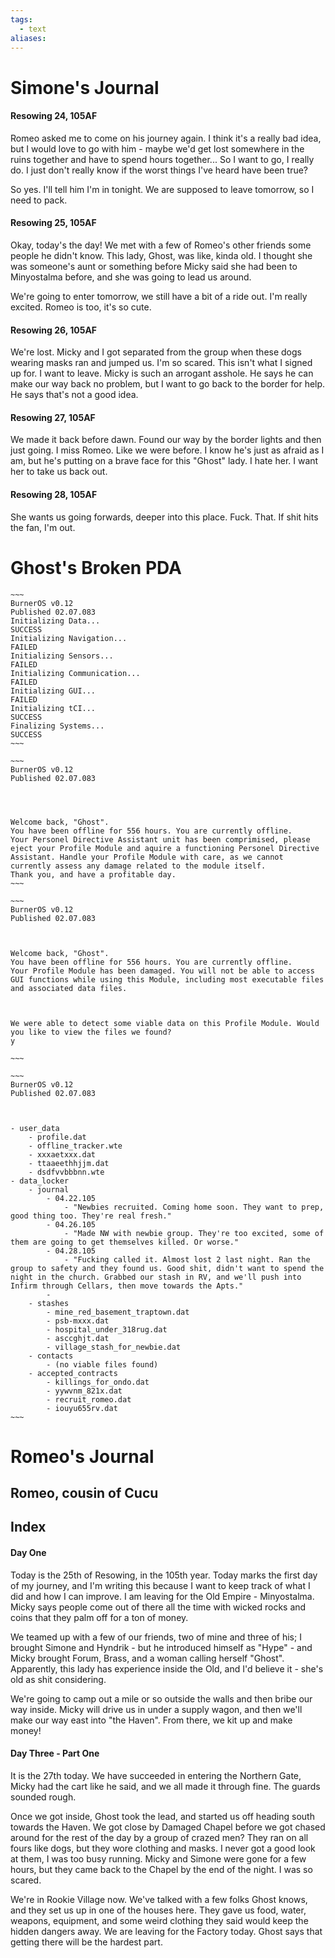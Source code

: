 ```yaml
---
tags:
  - text
aliases:
---
```


# Simone's Journal
#### Resowing 24, 105AF
Romeo asked me to come on his journey again. I think it's a really bad idea, but I would love to go with him - maybe we'd get lost somewhere in the ruins together and have to spend hours together... So I want to go, I really do. I just don't really know if the worst things I've heard have been true?

So yes. I'll tell him I'm in tonight. We are supposed to leave tomorrow, so I need to pack.

#### Resowing 25, 105AF
Okay, today's the day! We met with a few of Romeo's other friends some people he didn't know. This lady, Ghost, was like, kinda old. I thought she was someone's aunt or something before Micky said she had been to Minyostalma before, and she was going to lead us around.

We're going to enter tomorrow, we still have a bit of a ride out. I'm really excited. Romeo is too, it's so cute.

#### Resowing 26, 105AF
We're lost. Micky and I got separated from the group when these dogs wearing masks ran and jumped us. I'm so scared. This isn't what I signed up for. I want to leave. Micky is such an arrogant asshole. He says he can make our way back no problem, but I want to go back to the border for help. He says that's not a good idea.

#### Resowing 27, 105AF
We made it back before dawn. Found our way by the border lights and then just going. I miss Romeo. Like we were before. I know he's just as afraid as I am, but he's putting on a brave face for this "Ghost" lady. I hate her. I want her to take us back out.

#### Resowing 28, 105AF
She wants us going forwards, deeper into this place. Fuck. That. If shit hits the fan, I'm out.

# Ghost's Broken PDA

```
~~~
BurnerOS v0.12
Published 02.07.083
Initializing Data...
SUCCESS
Initializing Navigation...
FAILED
Initializing Sensors...
FAILED
Initializing Communication...
FAILED
Initializing GUI...
FAILED
Initializing tCI...
SUCCESS
Finalizing Systems...
SUCCESS
~~~

~~~
BurnerOS v0.12
Published 02.07.083




Welcome back, "Ghost".
You have been offline for 556 hours. You are currently offline.
Your Personel Directive Assistant unit has been comprimised, please eject your Profile Module and aquire a functioning Personel Directive Assistant. Handle your Profile Module with care, as we cannot currently assess any damage related to the module itself.
Thank you, and have a profitable day.
~~~

~~~
BurnerOS v0.12
Published 02.07.083



Welcome back, "Ghost".
You have been offline for 556 hours. You are currently offline.
Your Profile Module has been damaged. You will not be able to access GUI functions while using this Module, including most executable files and associated data files.



We were able to detect some viable data on this Profile Module. Would you like to view the files we found?
y

~~~

~~~
BurnerOS v0.12
Published 02.07.083



- user_data
	- profile.dat
	- offline_tracker.wte
	- xxxaetxxx.dat
	- ttaaeethhjjm.dat
	- dsdfvvbbbnn.wte
- data_locker
	- journal
		- 04.22.105
			- "Newbies recruited. Coming home soon. They want to prep, good thing too. They're real fresh."
		- 04.26.105
			- "Made NW with newbie group. They're too excited, some of them are going to get themselves killed. Or worse."
		- 04.28.105
			- "Fucking called it. Almost lost 2 last night. Ran the group to safety and they found us. Good shit, didn't want to spend the night in the church. Grabbed our stash in RV, and we'll push into Infirm through Cellars, then move towards the Apts."
		- 
	- stashes
		- mine_red_basement_traptown.dat
		- psb-mxxx.dat
		- hospital_under_318rug.dat
		- asccghjt.dat
		- village_stash_for_newbie.dat
	- contacts
		- (no viable files found)
	- accepted_contracts
		- killings_for_ondo.dat
		- yywvnm_821x.dat
		- recruit_romeo.dat
		- iouyu655rv.dat
~~~
```

# Romeo's Journal
## Romeo, cousin of Cucu

## Index
#### Day One
Today is the 25th of Resowing, in the 105th year. Today marks the first day of my journey, and I'm writing this because I want to keep track of what I did and how I can improve. I am leaving for the Old Empire - Minyostalma. Micky says people come out of there all the time with wicked rocks and coins that they palm off for a ton of money.

We teamed up with a few of our friends, two of mine and three of his; I brought Simone and Hyndrik - but he introduced himself as "Hype" - and Micky brought Forum, Brass, and a woman calling herself "Ghost". Apparently, this lady has experience inside the Old, and I'd believe it - she's old as shit considering.

We're going to camp out a mile or so outside the walls and then bribe our way inside. Micky will drive us in under a supply wagon, and then we'll make our way east into "the Haven". From there, we kit up and make money!

#### Day Three - Part One
It is the 27th today. We have succeeded in entering the Northern Gate, Micky had the cart like he said, and we all made it through fine. The guards sounded rough. 

Once we got inside, Ghost took the lead, and started us off heading south towards the Haven. We got close by Damaged Chapel before we got chased around for the rest of the day by a group of crazed men? They ran on all fours like dogs, but they wore clothing and masks. I never got a good look at them, I was too busy running. Micky and Simone were gone for a few hours, but they came back to the Chapel by the end of the night. I was so scared.

We're in Rookie Village now. We've talked with a few folks Ghost knows, and they set us up in one of the houses here. They gave us food, water, weapons, equipment, and some weird clothing they said would keep the hidden dangers away. We are leaving for the Factory today. Ghost says that getting there will be the hardest part.